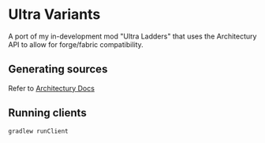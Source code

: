 # Ultra Variants

A port of my in-development mod "Ultra Ladders" that uses the Architectury API to allow for forge/fabric compatibility.

## Generating sources

Refer to [Architectury Docs](https://docs.architectury.dev/docs/forge_loom/getting_started.html#generating-sources)

## Running clients

```
gradlew runClient
```
